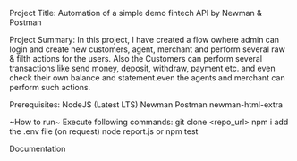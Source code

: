 Project Title: Automation of a simple demo fintech API by Newman & Postman

Project Summary: In this project, I have created a flow owhere admin can login and create new customers, agent, merchant and perform several raw & filth actions for the users.
Also the Customers can perform several transactions like send money, deposit, withdraw, payment etc. and even check their own balance and statement.even the agents and merchant 
can perform such actions.



Prerequisites:
NodeJS (Latest LTS)
Newman
Postman
newman-html-extra


~How to run~
Execute following commands:
git clone <repo_url>
npm i
add the .env file (on request)
node report.js or
npm test



Documentation
